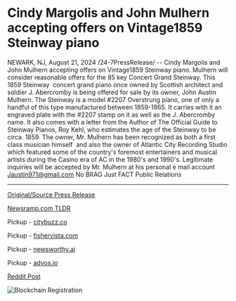 # Cindy Margolis and John Mulhern accepting offers on Vintage1859 Steinway piano

NEWARK, NJ, August 21, 2024 /24-7PressRelease/ -- Cindy Margolis and John Mulhern accepting offers on Vintage1859 Steinway piano.  Mulhern will consider reasonable offers for the 85 key Concert Grand Steinway.  This 1859 Steinway  concert grand piano once owned by Scottish architect and soldier J. Abercromby is being offered for sale by its owner, John Austin Mulhern.   The Steinway is a model #2207 Overstrung piano, one of only a handful of this type manufactured between 1859-1865. It carries with it an engraved plate with the #2207 stamp on it as well as the J. Abercromby name.   It also comes with a letter from the Author of The Official Guide to Steinway Pianos, Roy Kehl, who estimates the age of the Steinway to be circa. 1859.   The owner, Mr. Mulhern has been recognized as both a first class musician himself  and also the owner of Atlantic City Recording Studio which featured some of the country's foremost entertainers and musical artists during the Casino era of AC in the 1980's and 1990's.  Legitimate inquiries will be accepted by Mr. Mulhern at his personal e mail account Jaustin971@gmail.com  No BRAG Just FACT Public Relations 

---

[Original/Source Press Release](https://www.24-7pressrelease.com/press-release/513584/cindy-margolis-and-john-mulhern-accepting-offers-on-vintage1859-steinway-piano)
                    

[Newsramp.com TLDR](https://newsramp.com/curated-news/rare-vintage1859-steinway-piano-for-sale-by-cindy-margolis-and-john-mulhern/d2eb796fcf0cda7cac6e4dce7426fa99) 


Pickup - [citybuzz.co](https://citybuzz.co/2024/08/21/historic-1859-steinway-concert-grand-piano-up-for-sale)

Pickup - [fishervista.com](https://fishervista.com/en/historic-1859-steinway-piano-owned-by-prominent-figures-now-available-for-purchase/20245868)

Pickup - [newsworthy.ai](https://newsworthy.ai/curated/rare-1859-steinway-piano-with-historical-provenance-offered-for-sale/20245868)

Pickup - [advos.io](https://advos.io/en/1859-steinway-piano-once-owned-by-renowned-scottish-architect-up-for-sale/20245868)
 



[Reddit Post](https://www.reddit.com/r/Lifestyle_Culture/comments/1exjauw/rare_vintage1859_steinway_piano_for_sale_by_cindy/) 



![Blockchain Registration](https://cdn.newsramp.app/24-7PressRelease/qrcode/248/21/wallhtHb.webp)